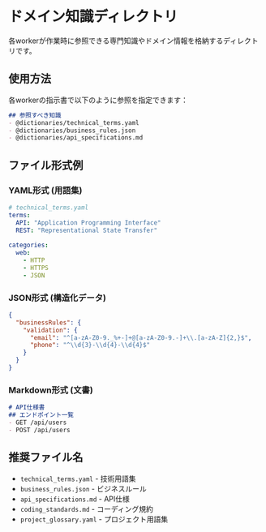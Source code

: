 # ドメイン知識ディレクトリ

各workerが作業時に参照できる専門知識やドメイン情報を格納するディレクトリです。

## 使用方法

各workerの指示書で以下のように参照を指定できます：

```markdown
## 参照すべき知識
- @dictionaries/technical_terms.yaml
- @dictionaries/business_rules.json
- @dictionaries/api_specifications.md
```

## ファイル形式例

### YAML形式 (用語集)
```yaml
# technical_terms.yaml
terms:
  API: "Application Programming Interface"
  REST: "Representational State Transfer"
  
categories:
  web:
    - HTTP
    - HTTPS
    - JSON
```

### JSON形式 (構造化データ)
```json
{
  "businessRules": {
    "validation": {
      "email": "^[a-zA-Z0-9._%+-]+@[a-zA-Z0-9.-]+\\.[a-zA-Z]{2,}$",
      "phone": "^\\d{3}-\\d{4}-\\d{4}$"
    }
  }
}
```

### Markdown形式 (文書)
```markdown
# API仕様書
## エンドポイント一覧
- GET /api/users
- POST /api/users
```

## 推奨ファイル名

- `technical_terms.yaml` - 技術用語集
- `business_rules.json` - ビジネスルール
- `api_specifications.md` - API仕様
- `coding_standards.md` - コーディング規約
- `project_glossary.yaml` - プロジェクト用語集